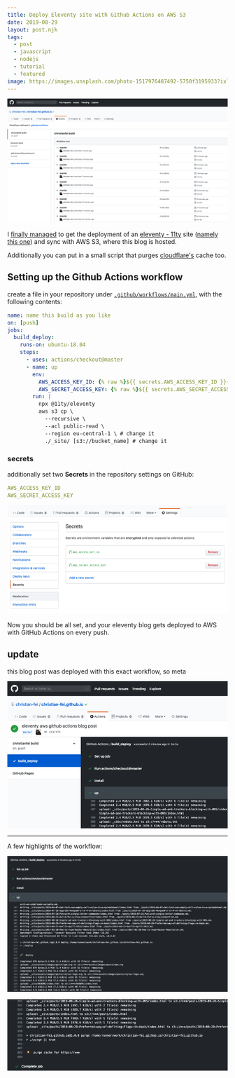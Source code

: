 ```yaml
---
title: Deploy Eleventy site with Github Actions on AWS S3
date: 2019-08-29
layout: post.njk
tags:
  - post
  - javascript
  - nodejs
  - tutorial
  - featured
image: https://images.unsplash.com/photo-1517976487492-5750f3195933?ixlib=rb-1.2.1&ixid=eyJhcHBfaWQiOjEyMDd9&auto=format&fit=crop&w=250&q=40
---
```


![gh-actions-working.png](/assets/images/posts/eleventy-github-actions-aws/gh-actions-working.png)

I [finally managed](https://twitter.com/christian_fei/status/1167164272096550912) to get the deployment of an [eleventy - 11ty](https://www.11ty.io) site ([namely this one](https://github.com/christian-fei/christian-fei.github.io)) and sync with AWS S3, where this blog is hosted.

Additionally you can put in a small script that purges [cloudflare's](https://www.cloudflare.com) cache too.


## Setting up the Github Actions workflow

create a file in your repository under [`.github/workflows/main.yml`](https://github.com/christian-fei/christian-fei.github.io/blob/master/.github/workflows/main.yml), with the following contents:

```yml
name: name this build as you like
on: [push]
jobs:
  build_deploy:
    runs-on: ubuntu-18.04
    steps:
      - uses: actions/checkout@master
      - name: up
        env:
          AWS_ACCESS_KEY_ID: {% raw %}${{ secrets.AWS_ACCESS_KEY_ID }}{% endraw %}
          AWS_SECRET_ACCESS_KEY: {% raw %}${{ secrets.AWS_SECRET_ACCESS_KEY }}{% endraw %}
        run: |
          npx @11ty/eleventy
          aws s3 cp \
            --recursive \
            --acl public-read \
            --region eu-central-1 \ # change it
            ./_site/ [s3://bucket_name] # change it
```

### secrets

additionally set two **Secrets** in the repository settings on GitHub:

```yml
AWS_ACCESS_KEY_ID
AWS_SECRET_ACCESS_KEY
```

![gh-actions-github-secrets.png](/assets/images/posts/eleventy-github-actions-aws/gh-actions-github-secrets.png)

Now you should be all set, and your eleventy blog gets deployed to AWS with GitHub Actions on every push.


## update

this blog post was deployed with this exact workflow, so meta

![gh-actions-deploy-blog-post.png](/assets/images/posts/eleventy-github-actions-aws/gh-actions-deploy-blog-post.png)

---

A few highlights of the workflow:

![gh-actions-build-deploy.png](/assets/images/posts/eleventy-github-actions-aws/gh-actions-build-deploy.png)

![gh-actions-cloudflare-purge-cache.png](/assets/images/posts/eleventy-github-actions-aws/gh-actions-cloudflare-purge-cache.png)
